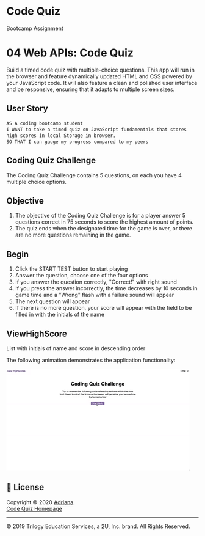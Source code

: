 # Code Quiz
Bootcamp Assignment 
# 04 Web APIs: Code Quiz

Build a timed code quiz with multiple-choice questions. This app will run in the browser and feature dynamically updated HTML and CSS powered by your JavaScript code. It will also feature a clean and polished user interface and be responsive, ensuring that it adapts to multiple screen sizes.

## User Story

```
AS A coding bootcamp student
I WANT to take a timed quiz on JavaScript fundamentals that stores high scores in local Storage in browser.
SO THAT I can gauge my progress compared to my peers
```

## Coding Quiz Challenge
The Coding Quiz Challenge contains 5 questions, on each you have 4 multiple choice options.
 
## Objective
1. The objective of the Coding Quiz Challenge is for a player answer 5 questions correct in 75 seconds to score the highest amount of points.
2. The quiz ends when the designated time for the game is over, or there are no more questions remaining in the game.

## Begin
1. Click the START TEST button to start playing
2. Answer the question, choose one of the four options
3. If you answer the question correctly, "Correct!" with right sound
4. If you press the answer incorrectly, the time decreases by 10 seconds in game time and a "Wrong" flash with a failure sound will appear
5. The next question will appear
6. If there is no more question, your score will appear with the field to be filled in with the initials of the name

## ViewHighScore
List with initials of name and score in descending order




The following animation demonstrates the application functionality:

![code quiz](./assets/04-web-apis-homework-demo.gif)


## 📝 License

Copyright © 2020 
[Adriana](https://github.com/adriana-carmo).<br />
[Code Quiz Homepage](https://adriana-carmo.github.io/Code_Quiz/)

- - -
© 2019 Trilogy Education Services, a 2U, Inc. brand. All Rights Reserved.


